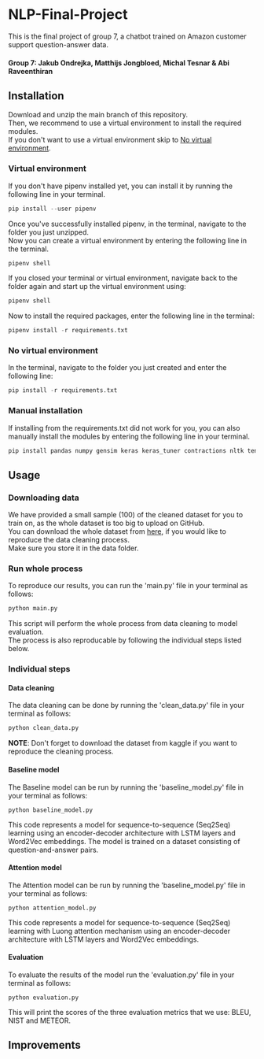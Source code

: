 # NLP-Final-Project

This is the final project of group 7, a chatbot trained on Amazon customer support question-answer data.
#### Group 7: Jakub Ondrejka, Matthijs Jongbloed, Michal Tesnar & Abi Raveenthiran

## Installation 
Download and unzip the main branch of this repository.\
Then, we recommend to use a virtual environment to install the required modules.\
If you don't want to use a virtual environment skip to [No virtual environment](#no-virtual-environment).

### Virtual environment
If you don't have pipenv installed yet, you can install it by running the following line in your terminal.
```python
pip install --user pipenv
```
Once you've successfully installed pipenv,  in the terminal, navigate to the folder you just unzipped.\
Now you can create a virtual environment by entering the following line in the terminal.
```python
pipenv shell
```
If you closed your terminal or virtual environment, navigate back to the folder again and start up the virtual environment using:
```python
pipenv shell
```

Now to install the required packages, enter the following line in the terminal:
```python
pipenv install -r requirements.txt
```

### No virtual environment
In the terminal, navigate to the folder you just created and enter the following line:
```python
pip install -r requirements.txt
```
### Manual installation
If installing from the requirements.txt did not work for you, you can also manually install the modules by entering the following line in your terminal. 
```python
pip install pandas numpy gensim keras keras_tuner contractions nltk tensorflow
```
## Usage
### Downloading data
We have provided a small sample (100) of the cleaned dataset for you to train on, as the whole dataset is too big to upload on GitHub.\
You can download the whole dataset from [here](https://www.kaggle.com/datasets/praneshmukhopadhyay/amazon-questionanswer-dataset?select=single_qna.csv), if you would like to reproduce the data cleaning process.\
Make sure you store it in the data folder.
### Run whole process
To reproduce our results, you can run the 'main.py' file in your terminal as follows:
```python
python main.py
```
This script will perform the whole process from data cleaning to model evaluation.\
The process is also reproducable by following the individual steps listed below.
### Individual steps
#### Data cleaning
The data cleaning can be done by running the 'clean_data.py' file in your terminal as follows:
```python
python clean_data.py
```
**NOTE**: Don't forget to download the dataset from kaggle if you want to reproduce the cleaning process.   
#### Baseline model
The Baseline model can be run by running the 'baseline_model.py' file in your terminal as follows:
```
python baseline_model.py
```
This code represents a model for sequence-to-sequence (Seq2Seq) learning using an encoder-decoder architecture with LSTM layers and Word2Vec embeddings. The model is trained on a dataset consisting of question-and-answer pairs. 
#### Attention model
The Attention model can be run by running the 'baseline_model.py' file in your terminal as follows:
```
python attention_model.py
```
This code represents a model for sequence-to-sequence (Seq2Seq) learning with Luong attention mechanism using an encoder-decoder architecture with LSTM layers and Word2Vec embeddings.
#### Evaluation
To evaluate the results of the model run the 'evaluation.py' file in your terminal as follows:
```
python evaluation.py
```
This will print the scores of the three evaluation metrics that we use: BLEU, NIST and METEOR.
## Improvements

